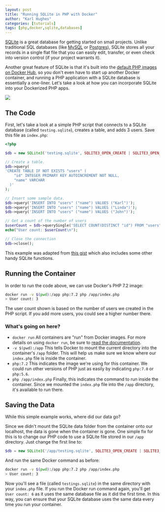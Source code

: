 ```yaml
---
layout: post
title: "Running SQLite in PHP with Docker"
author: "Karl Hughes"
categories: [tutorials]
tags: [php,docker,sqlite,databases]
---
```


[SQLite](https://www.sqlite.org/index.html) is a great database for getting started on small projects. Unlike traditional SQL databases (like [MySQL](https://www.shiphp.com/blog/2017/php-mysql-docker) or [Postgres](https://www.shiphp.com/blog/2017/php-postgres-docker)), SQLite stores all your records in a single flat file that you can easily edit, transfer, or even check into version control (if your project warrants it).

Another great feature of SQLite is that it's built into the [default PHP images on Docker Hub](https://hub.docker.com/_/php/), so you don't even have to start up another Docker container, and running a PHP application with a SQLite database is essentially a one-liner. Let's take a look at how you can incorporate SQLite into your Dockerized PHP apps.

![](https://i.imgur.com/U6fSWpz.jpg)

## The Code

First, let's take a look at a simple PHP script that connects to a SQLite database (called `testing.sqlite`), creates a table, and adds 3 users. Save this file as `index.php`:

```php
<?php

$db = new SQLite3('testing.sqlite', SQLITE3_OPEN_CREATE | SQLITE3_OPEN_READWRITE);

// Create a table.
$db->query(
'CREATE TABLE IF NOT EXISTS "users" (
    "id" INTEGER PRIMARY KEY AUTOINCREMENT NOT NULL,
    "name" VARCHAR
  )'
);

// Insert some sample data.
$db->query('INSERT INTO "users" ("name") VALUES ("Karl")');
$db->query('INSERT INTO "users" ("name") VALUES ("Linda")');
$db->query('INSERT INTO "users" ("name") VALUES ("John")');

// Get a count of the number of users
$userCount = $db->querySingle('SELECT COUNT(DISTINCT "id") FROM "users"');
echo("User count: $userCount\n");

// Close the connection
$db->close();

```

This example was adapted from [this gist](https://gist.github.com/bladeSk/6294d3266370868601a7d2e50285dbf5) which also includes some other handy SQLite functions.

## Running the Container

In order to run the code above, we can use Docker's PHP 7.2 image:

```bash
docker run -v $(pwd):/app php:7.2 php /app/index.php
> User count: 3
```

The user count shown is based on the number of users we created in the PHP script. If you add more users, you could see a higher number there.

### What's going on here?

- `docker run` All containers are "run" from Docker images. For more details on using `docker run`, be sure to [read the documentation](https://docs.docker.com/engine/reference/run/).
- `-v $(pwd):/app` This tells Docker to mount the current directory into the container's `/app` folder. This will help us make sure we know where our `index.php` file is inside the container.
- `php:7.2` This indicates the image we're using for this container. We could run other versions of PHP just as easily by indicating `php:7.0` or `php:5.6`.
- `php /app/index.php` Finally, this indicates the command to run inside the container. Since we mounted the `index.php` file into the `/app` directory, it's available to run there.

## Saving the Data

While this simple example works, where did our data go?

Since we didn't mount the SQLite data folder from the container onto our localhost, the data is gone when the container is gone. One simple fix for this is to change our PHP code to use a SQLite file stored in our `/app` directory. Just change the first line to:

```php
$db = new SQLite3('/app/testing.sqlite', SQLITE3_OPEN_CREATE | SQLITE3_OPEN_READWRITE);
```

And run the same Docker command as before:

```bash
docker run -v $(pwd):/app php:7.2 php /app/index.php
> User count: 3
```

Now you'll see a file (called `testings.sqlite`) in the same directory with your `index.php` file. If you run the Docker run command again, you'll get `User count: 6` as it uses the same database file as it did the first time. In this way, you can ensure that your SQLite database uses the same data every time you run your container.
